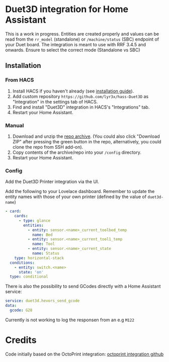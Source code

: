 # Duet3D integration for Home Assistant

This is a work in progress. Entities are created properly and values can be read from the `rr_model` (standalone) or `/machine/status` (SBC) endpoint of your Duet board. The integration is meant to use with RRF 3.4.5 and onwards.
Ensure to select the correct mode (Standalone vs SBC)

## Installation

### From HACS

1. Install HACS if you haven't already (see [installation guide](https://hacs.xyz/docs/configuration/basic)).
2. Add custom repository `https://github.com/lyr3x/hass-Duet3D` as "Integration" in the settings tab of HACS.
3. Find and install "Duet3D" integration in HACS's "Integrations" tab.
4. Restart your Home Assistant.

### Manual

1. Download and unzip the [repo archive](https://github.com/lyr3x/hass-Duet3D/archive/master.zip). (You could also click "Download ZIP" after pressing the green button in the repo, alternatively, you could clone the repo from SSH add-on).
2. Copy contents of the archive/repo into your `/config` directory.
3. Restart your Home Assistant.

### Config
Add the Duet3D Printer integration via the UI. 

Add the following to your Lovelace dashboard. Remember to update the entity names with those of your own printer (defined by the value of `duet3d-name`)
```yaml
- card:
    cards:
      - type: glance
        entities:
          - entity: sensor.<name>_current_toolbed_temp
            name: Bed
          - entity: sensor.<name>_current_tool1_temp
            name: Tool
          - entity: sensor.<name>_current_state
            name: Status
    type: horizontal-stack
  conditions:
    - entity: switch.<name>
      state: 'on'
  type: conditional
```

There is also the possibility to send GCodes directly with a Home Assistant service:
```yaml
service: duet3d.hevors_send_gcode
data:
  gcode: G28
```
Currently is not working to log the responsen from an e.g `M122`


# Credits
Code initially based on the OctoPrint integration: [octoprint integration github](https://github.com/home-assistant/home-assistant/tree/dev/homeassistant/components/octoprint)